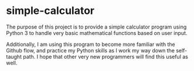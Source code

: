 # simple-calculator
The purpose of this project is to provide a simple calculator program using Python 3 to handle very basic mathematical functions based on user input. 

Additionally, I am using this program to become more familiar with the Github flow, and practice my Python skills as I work my way down the self-taught path. I hope that other very new programmers will find this useful as well.
